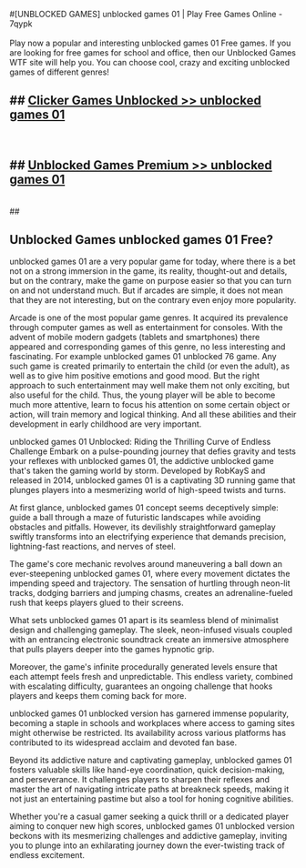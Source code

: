 #[UNBLOCKED GAMES] unblocked games 01 | Play Free Games Online - 7qypk <br>
<br>
Play now a popular and interesting unblocked games 01 Free games. If you are looking for free games for school and office, then our Unblocked Games WTF site will help you. You can choose cool, crazy and exciting unblocked games of different genres!


## ##  [Clicker Games Unblocked >> unblocked games 01](http://freeplayer.one?title=unblocked_games_01&ref=22)
  <br>

##  ## [Unblocked Games Premium >> unblocked games 01](http://freeplayer.one?title=unblocked_games_01&ref=22)
  <br>
  ##



## Unblocked Games unblocked games 01 Free?

unblocked games 01 are a very popular game for today, where there is a bet not on a strong immersion in the game, its reality, thought-out and details, but on the contrary, make the game on purpose easier so that you can turn on and not understand much. But if arcades are simple, it does not mean that they are not interesting, but on the contrary even enjoy more popularity.

Arcade is one of the most popular game genres. It acquired its prevalence through computer games as well as entertainment for consoles. With the advent of mobile modern gadgets (tablets and smartphones) there appeared and corresponding games of this genre, no less interesting and fascinating. For example unblocked games 01 unblocked 76 game. Any such game is created primarily to entertain the child (or even the adult), as well as to give him positive emotions and good mood. But the right approach to such entertainment may well make them not only exciting, but also useful for the child. Thus, the young player will be able to become much more attentive, learn to focus his attention on some certain object or action, will train memory and logical thinking. And all these abilities and their development in early childhood are very important.

unblocked games 01 Unblocked: Riding the Thrilling Curve of Endless Challenge
Embark on a pulse-pounding journey that defies gravity and tests your reflexes with unblocked games 01, the addictive unblocked game that's taken the gaming world by storm. Developed by RobKayS and released in 2014, unblocked games 01 is a captivating 3D running game that plunges players into a mesmerizing world of high-speed twists and turns.

At first glance, unblocked games 01 concept seems deceptively simple: guide a ball through a maze of futuristic landscapes while avoiding obstacles and pitfalls. However, its devilishly straightforward gameplay swiftly transforms into an electrifying experience that demands precision, lightning-fast reactions, and nerves of steel.

The game's core mechanic revolves around maneuvering a ball down an ever-steepening unblocked games 01, where every movement dictates the impending speed and trajectory. The sensation of hurtling through neon-lit tracks, dodging barriers and jumping chasms, creates an adrenaline-fueled rush that keeps players glued to their screens.

What sets unblocked games 01 apart is its seamless blend of minimalist design and challenging gameplay. The sleek, neon-infused visuals coupled with an entrancing electronic soundtrack create an immersive atmosphere that pulls players deeper into the games hypnotic grip.

Moreover, the game's infinite procedurally generated levels ensure that each attempt feels fresh and unpredictable. This endless variety, combined with escalating difficulty, guarantees an ongoing challenge that hooks players and keeps them coming back for more.

unblocked games 01 unblocked version has garnered immense popularity, becoming a staple in schools and workplaces where access to gaming sites might otherwise be restricted. Its availability across various platforms has contributed to its widespread acclaim and devoted fan base.

Beyond its addictive nature and captivating gameplay, unblocked games 01 fosters valuable skills like hand-eye coordination, quick decision-making, and perseverance. It challenges players to sharpen their reflexes and master the art of navigating intricate paths at breakneck speeds, making it not just an entertaining pastime but also a tool for honing cognitive abilities.

Whether you're a casual gamer seeking a quick thrill or a dedicated player aiming to conquer new high scores, unblocked games 01 unblocked version beckons with its mesmerizing challenges and addictive gameplay, inviting you to plunge into an exhilarating journey down the ever-twisting track of endless excitement.